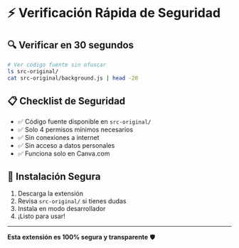 # ⚡ Verificación Rápida de Seguridad

## 🔍 Verificar en 30 segundos

```bash
# Ver código fuente sin ofuscar
ls src-original/
cat src-original/background.js | head -20
```

## 📋 Checklist de Seguridad

- ✅ Código fuente disponible en `src-original/`
- ✅ Solo 4 permisos mínimos necesarios
- ✅ Sin conexiones a internet
- ✅ Sin acceso a datos personales
- ✅ Funciona solo en Canva.com

## 🚀 Instalación Segura

1. Descarga la extensión
2. Revisa `src-original/` si tienes dudas
3. Instala en modo desarrollador
4. ¡Listo para usar!

---
**Esta extensión es 100% segura y transparente** 🛡️

